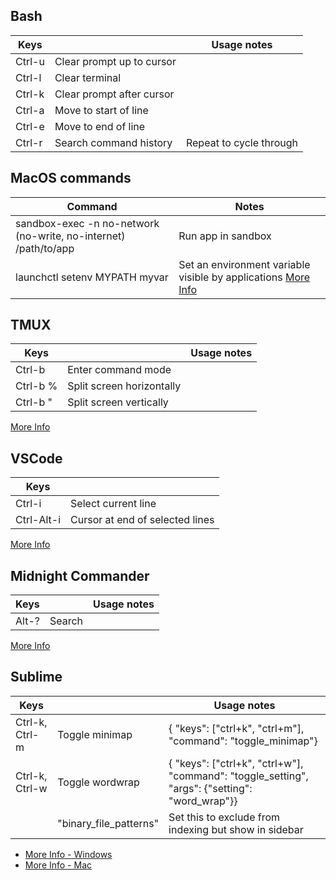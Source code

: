 Bash
----

| Keys   |             | Usage notes | 
| ------ | ----------- | ----------- |
| Ctrl-u | Clear prompt up to cursor | |
| Ctrl-l | Clear terminal | |
| Ctrl-k | Clear prompt after cursor | |
| Ctrl-a | Move to start of line | |
| Ctrl-e | Move to end of line | |
| Ctrl-r | Search command history | Repeat to cycle through |

MacOS commands
--------------

| Command | Notes |
| ------- | ----- |
| sandbox-exec -n no-network (no-write, no-internet) /path/to/app | Run app in sandbox |
| launchctl setenv MYPATH myvar | Set an environment variable visible by applications [More Info](http://reverse.put.as/wp-content/uploads/2011/09/Apple-Sandbox-Guide-v1.0.pdf) |

TMUX
----

| Keys   |             | Usage notes | 
| ------ | ----------- | ----------- |
| Ctrl-b | Enter command mode | |
| Ctrl-b % | Split screen horizontally | |
| Ctrl-b " | Split screen vertically | |

[More Info](https://gist.github.com/MohamedAlaa/2961058)

VSCode
------

| Keys   |             |
| ------ | ----------- |
| Ctrl-i | Select current line |
| Ctrl-Alt-i | Cursor at end of selected lines |

[More Info](https://code.visualstudio.com/Docs/customization/keybindings)

Midnight Commander
------------------
| Keys   |             | Usage notes |
| ------ | ----------- | ----------- |
| Alt-? | Search | |

[More Info](http://www.keyxl.com/aaae4b0/407/Midnight-Commander-keyboard-shortcuts.htm)

Sublime
-------

| Keys   |             | Usage notes |
| ------ | ----------- | ----------- |
| Ctrl-k, Ctrl-m | Toggle minimap  | { "keys": ["ctrl+k", "ctrl+m"], "command": "toggle_minimap"} |
| Ctrl-k, Ctrl-w | Toggle wordwrap | { "keys": ["ctrl+k", "ctrl+w"], "command": "toggle_setting", "args": {"setting": "word_wrap"}} |
| | "binary_file_patterns" | Set this to exclude from indexing but show in sidebar |

- [More Info - Windows](http://docs.sublimetext.info/en/latest/reference/keyboard_shortcuts_win.html)
- [More Info - Mac](http://docs.sublimetext.info/en/latest/reference/keyboard_shortcuts_osx.html)
